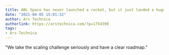 ```yaml
---
title: ABL Space has never launched a rocket, but it just landed a huge contract
date: "2021-04-05 15:01:32"
author: Ars Technica
authorlink: https://arstechnica.com/?p=1754390
tags:
- Ars-Technica
---
```

"We take the scaling challenge seriously and have a clear roadmap."